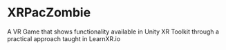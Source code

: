 # XRPacZombie
A VR Game that shows functionality available in Unity XR Toolkit through a practical approach taught in LearnXR.io
